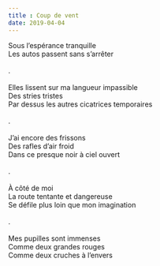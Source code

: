 ```yaml
---
title : Coup de vent
date: 2019-04-04
---
```



Sous l’espérance tranquille\
Les autos passent sans s’arrêter\
\
.\
\
Elles lissent sur ma langueur impassible\
Des stries tristes\
Par dessus les autres cicatrices temporaires\
\
.\
\
J’ai encore des frissons\
Des rafles d’air froid\
Dans ce presque noir à ciel ouvert\
\
.\
\
À côté de moi\
La route tentante et dangereuse\
Se défile plus loin que mon imagination\
\
.\
\
Mes pupilles sont immenses\
Comme deux grandes rouges\
Comme deux cruches à l’envers
